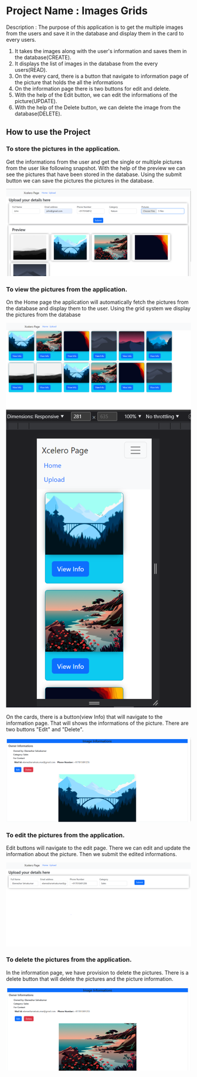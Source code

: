 # Project Name : Images Grids

Description : The purpose of this application is to get the multiple images from the users and save it in the database and display them in the card to every users.

1. It takes the images along with the user's information and saves them in the database(CREATE).
2. It displays the list of images in the database from the every users(READ).
3. On the every card, there is a button that navigate to information page of the picture that holds the all the informations
4. On the information page there is two buttons for edit and delete.
5. With the help of the Edit button, we can edit the informations of the picture(UPDATE).
6. With the help of the Delete button, we can delete the image from the database(DELETE).

## How to use the Project

### To store the pictures in the application.

Get the informations from the user and get the single or multiple pictures from the user like following snapshot.
With the help of the preview we can see the pictures that have been stored in the database.
Using the submit button we can save the pictures the pictures in the database.

<img src ="/snaps/save multiple images.PNG">

### To view the pictures from the application.

On the Home page the application will automatically fetch the pictures from the database and display them to the user.
Using the grid system we display the pictures from the database

<img src ="/snaps/display in normal view.PNG">
<img src ="/snaps/display in mobile view.PNG">

On the cards, there is a button(view Info) that will navigate to the information page.
That will shows the informations of the picture.
There are two buttons "Edit" and "Delete".

<img src ="/snaps/Info Page.PNG">

### To edit the pictures from the application.

Edit buttons will navigate to the edit page. There we can edit and update the information about the picture.
Then we submit the edited informations.

<img src ="/snaps/Edit page.PNG">

### To delete the pictures from the application.

In the information page, we have provision to delete the pictures.
There is a delete button that will delete the pictures and the picture information.

<img src ="/snaps/delete page.PNG">
